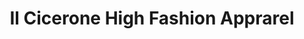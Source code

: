 ---
title: "Il Cicerone High Fashion Apprarel"
url: /hobbs/il-cicerone-high-fashion-apprarel/
shop: clothes
---
